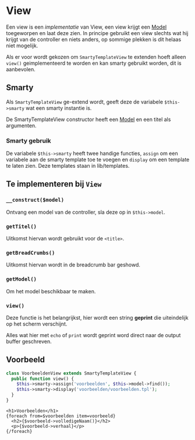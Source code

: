 # View

Een view is een _implementatie_ van View, een view krijgt een [Model](Framework-Model) toegeworpen en laat deze zien. In principe gebruikt een view slechts wat hij krijgt van de controller en niets anders, op sommige plekken is dit helaas niet mogelijk.

Als er voor wordt gekozen om `SmartyTemplateView` te extenden hoeft alleen `view()` geimplementeerd te worden en kan smarty gebruikt worden, dit is aanbevolen.

## Smarty

Als `SmartyTemplateView` ge-extend wordt, geeft deze de variabele `$this->smarty` wat een smarty instantie is.

De SmartyTemplateView constructor heeft een [Model](Framework-Model) en een titel als argumenten.

### Smarty gebruik

De variabele `$this->smarty` heeft twee handige functies, `assign` om een variabele aan de smarty template toe te voegen en `display` om een template te laten zien. Deze templates staan in lib/templates.

## Te implementeren bij `View`

### `__construct($model)`

Ontvang een model van de controller, sla deze op in `$this->model`.

### `getTitel()`

Uitkomst hiervan wordt gebruikt voor de `<title>`.

### `getBreadCrumbs()`

Uitkomst hiervan wordt in de breadcrumb bar geshowd.

### `getModel()`

Om het model beschikbaar te maken.

### `view()`

Deze functie is het belangrijkst, hier wordt een string __geprint__ die uiteindelijk op het scherm verschijnt.

Alles wat hier met `echo` of `print` wordt geprint word direct naar de output buffer geschreven.

## Voorbeeld

```PHP
class VoorbeeldenView extends SmartyTemplateView {
  public function view() {
    $this->smarty->assign('voorbeelden', $this->model->find());
    $this->smarty->display('voorbeelden/voorbeelden.tpl');
  }
}
```

```smarty
<h1>Voorbeelden</h1>
{foreach from=$voorbeelden item=voorbeeld}
  <h2>{$voorbeeld->volledigeNaam()}</h2>
  <p>{$voorbeeld->verhaal}</p>
{/foreach}
```